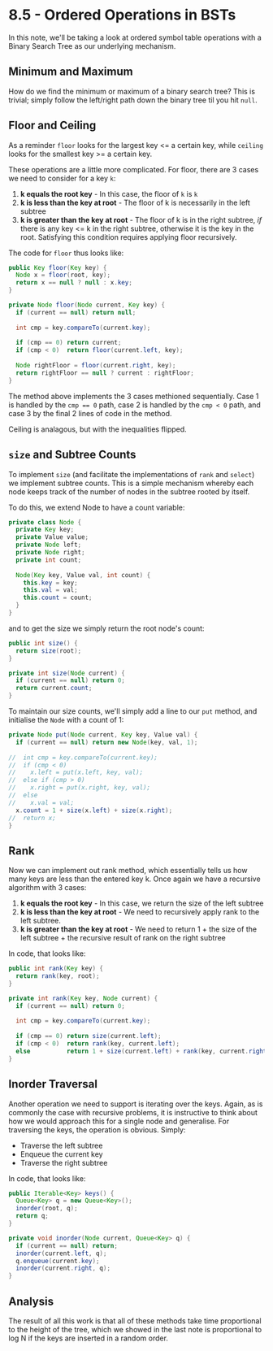 # 8.5 - Ordered Operations in BSTs

In this note, we'll be taking a look at ordered symbol table operations with a Binary Search Tree as our underlying mechanism.

## Minimum and Maximum

How do we find the minimum or maximum of a binary search tree? This is trivial; simply follow the left/right path down the binary tree til you hit `null`.

## Floor and Ceiling

As a reminder `floor` looks for the largest key <= a certain key, while `ceiling` looks for the smallest key >= a certain key.

These operations are a little more complicated. For floor, there are 3 cases we need to consider for a key `k`:
1. **k equals the root key** - In this case, the floor of `k` is `k`
2. **k is less than the key at root** - The floor of k is necessarily in the left subtree
3. **k is greater than the key at root** - The floor of k is in the right subtree, *if* there is any key <= k in the right subtree, otherwise it is the key in the root. Satisfying this condition requires applying floor recursively.

The code for `floor` thus looks like:

```Java
public Key floor(Key key) {
  Node x = floor(root, key);
  return x == null ? null : x.key;
}

private Node floor(Node current, Key key) {
  if (current == null) return null;
  
  int cmp = key.compareTo(current.key);
  
  if (cmp == 0) return current;
  if (cmp < 0)  return floor(current.left, key);
  
  Node rightFloor = floor(current.right, key);
  return rightFloor == null ? current : rightFloor;
}
```

The method above implements the 3 cases methioned sequentially. Case 1 is handled by the `cmp == 0` path, case 2 is handled by the `cmp < 0` path, and  case 3 by the final 2 lines of code in the method.

Ceiling is analagous, but with the inequalities flipped.

## `size` and Subtree Counts

To implement `size` (and facilitate the implementations of `rank` and `select`) we implement subtree counts. This is a simple mechanism whereby each node keeps track of the number of nodes in the subtree rooted by itself.

To do this, we extend Node to have a count variable:

```Java
private class Node {
  private Key key;
  private Value value;
  private Node left;
  private Node right;
  private int count;
  
  Node(Key key, Value val, int count) {
    this.key = key;
    this.val = val;
    this.count = count;
  }
}
```

and to get the size we simply return the root node's count:

```Java
public int size() {
  return size(root);
}

private int size(Node current) {
  if (current == null) return 0;
  return current.count;
}
```

To maintain our size counts, we'll simply add a line to our `put` method, and initialise the `Node` with a count of 1:

```Java
private Node put(Node current, Key key, Value val) {
  if (current == null) return new Node(key, val, 1);
  
//  int cmp = key.compareTo(current.key);
//  if (cmp < 0)
//    x.left = put(x.left, key, val);
//  else if (cmp > 0)
//    x.right = put(x.right, key, val);
//  else
//    x.val = val;
  x.count = 1 + size(x.left) + size(x.right);
//  return x;
}
```

## Rank

Now we can implement out rank method, which essentially tells us how many keys are less than the entered key k. Once again we have a recursive algorithm with 3 cases:
1. **k equals the root key** - In this case, we return the size of the left subtree
2. **k is less than the key at root** - We need to recursively apply rank to the left subtree.
3. **k is greater than the key at root** - We need to return 1 + the size of the left subtree + the recursive result of rank on the right subtree

In code, that looks like:

```Java
public int rank(Key key) {
  return rank(key, root);
}

private int rank(Key key, Node current) {
  if (current == null) return 0;
  
  int cmp = key.compareTo(current.key);
  
  if (cmp == 0) return size(current.left);
  if (cmp < 0)  return rank(key, current.left);
  else          return 1 + size(current.left) + rank(key, current.right);
}
```

## Inorder Traversal

Another operation we need to support is iterating over the keys. Again, as is commonly the case with recursive problems, it is instructive to think about how we would approach this for a single node and generalise. For traversing the keys, the operation is obvious. Simply:
* Traverse the left subtree
* Enqueue the current key
* Traverse the right subtree

In code, that looks like:

```Java
public Iterable<Key> keys() {
  Queue<Key> q = new Queue<Key>();
  inorder(root, q);
  return q;
}

private void inorder(Node current, Queue<Key> q) {
  if (current == null) return;
  inorder(current.left, q);
  q.enqueue(current.key);
  inorder(current.right, q);
}
```

## Analysis

The result of all this work is that all of these methods take time proportional to the height of the tree, which we showed in the last note is proportional to log N if the keys are inserted in a random order.